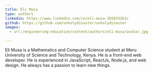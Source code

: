 ```yaml
---
title: Eli Musa
type: authors
linkedin: https://www.linkedin.com/in/eli-musa-2b58331b3/
github: https://github.com/unholydisaster/unholydisaster
images:
  - url:/engineering-education/content/authors/eli-musa/avatar.jpg
  
---
```

Eli Musa is a Mathematics and Computer Science student at Meru University of Science and Technology, Kenya. He is a front-end web developer. He is experienced in JavaScript, ReactJs, Node.js, and web design. He always has a passion to learn new things.